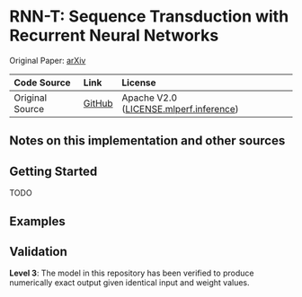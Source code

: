 # RNN-T: Sequence Transduction with Recurrent Neural Networks

Original Paper: [arXiv](https://arxiv.org/pdf/1211.3711.pdf)

|Code Source|Link|License|
|:-|:-|:-|
| Original Source | [GitHub](https://github.com/mlcommons/inference/tree/master/speech_recognition/rnnt) | Apache V2.0 ([LICENSE.mlperf.inference](../licenses/LICENSE.mlperf.inference)) |


## Notes on this implementation and other sources


## Getting Started
TODO

## Examples


## Validation
**Level 3**: The model in this repository has been verified to produce numerically exact output given identical input and weight values.
